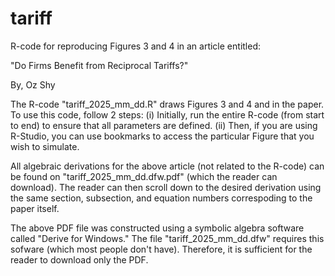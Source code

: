 # tariff

R-code for reproducing Figures 3 and 4 in an article entitled:

"Do Firms Benefit from Reciprocal Tariffs?"

By, Oz Shy

The R-code "tariff_2025_mm_dd.R" draws Figures 3 and 4 and in the paper. To use this code, follow 2 steps: (i) Initially, run the entire R-code (from start to end) to ensure that all parameters are defined. (ii) Then, if you are using R-Studio, you can use bookmarks to access the particular Figure  that you wish to simulate.

All algebraic derivations for the above article (not related to the R-code) can be found on "tariff_2025_mm_dd.dfw.pdf" (which the reader can download). The reader can then scroll down to the desired derivation using the same section, subsection, and equation numbers correspoding to the paper itself.

The above PDF file was constructed using a symbolic algebra software called "Derive for Windows." The file "tariff_2025_mm_dd.dfw" requires this sofware (which most people don't have). Therefore, it is sufficient for the reader to download only the PDF.
